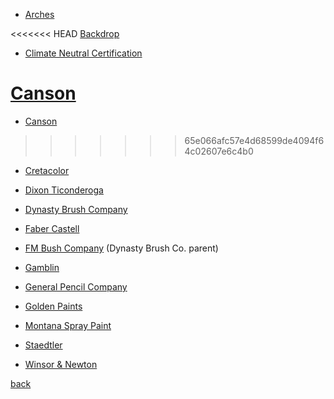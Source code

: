 *    [Arches](https://arches-papers.com/arches-vs-sustainable-development/)

<<<<<<< HEAD
[Backdrop](https://www.backdrophome.com/pages/about)
 - [Climate Neutral Certification](https://www.climateneutral.org/brand/backdrop)

[Canson](https://en.canson.com/commitments/combating-climate-change)
=======
*    [Canson](https://en.canson.com/commitments/combating-climate-change)
>>>>>>> 65e066afc57e4d68599de4094f64c02607e6c4b0

*    [Cretacolor](https://www.cretacolor.com/en/passion-en/umweltschutz/)

*    [Dixon Ticonderoga](https://dixonticonderogacompany.com/terracycle/)

*    [Dynasty Brush Company](https://dynastybrush.com/company/)

*    [Faber Castell](https://www.fabercastell.com/pages/sustainability)

*    [FM Bush Company](https://www.fmbrush.com/company/) (Dynasty Brush Co. parent)

*    [Gamblin](https://gamblincolors.com/reclaimed-earth-colors/)

*    [General Pencil Company](https://www.generalpencil.com/values.html)

*    [Golden Paints](https://goldenpaints.com/healthsafety_health_index)

*    [Montana Spray Paint](https://www.montana-cans.com/en/safety-environment)

*    [Staedtler](https://www.staedtler.com/intl/en/company/about-staedtler/sustainability-and-protection-of-the-environment/)

*    [Winsor & Newton](https://www.winsornewton.com/na/heritage/our-ethics/)

[back](./)

